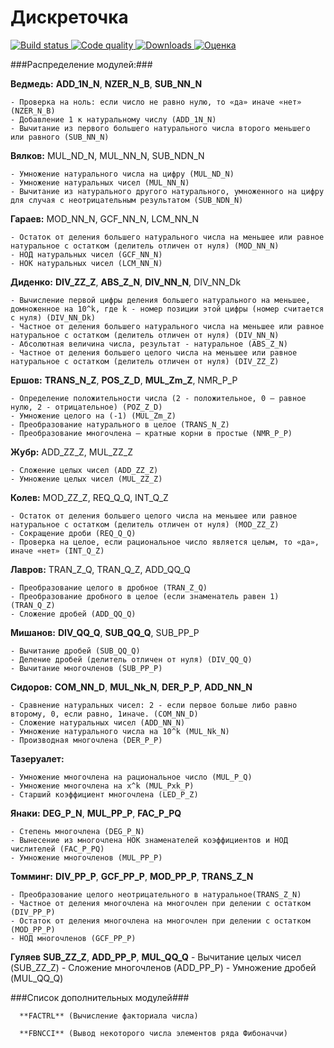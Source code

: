 # Дискреточка

[![Build status](https://img.shields.io/badge/build-failing-red.svg)
![Code quality](https://img.shields.io/badge/code_quality-shit-red.svg)
![Downloads](https://img.shields.io/badge/downloads-0-green.svg)
![Оценка](https://img.shields.io/badge/%D0%BE%D1%86%D0%B5%D0%BD%D0%BA%D0%B0-N/A-lightgrey.svg)](http://shields.io/)

###Распределение модулей:###

  **Ведмедь:** **ADD_1N_N**, **NZER_N_B**, **SUB_NN_N**

    - Проверка на ноль: если число не равно нулю, то «да» иначе «нет» (NZER_N_B)
    - Добавление 1 к натуральному числу (ADD_1N_N)
    - Вычитание из первого большего натурального числа второго меньшего или равного (SUB_NN_N)

  **Вялков:** MUL_ND_N, MUL_NN_N, SUB_NDN_N

    - Умножение натурального числа на цифру (MUL_ND_N)
    - Умножение натуральных чисел (MUL_NN_N)
    - Вычитание из натурального другого натурального, умноженного на цифру для случая с неотрицательным результатом (SUB_NDN_N)

  **Гараев:** MOD_NN_N, GCF_NN_N, LCM_NN_N

    - Остаток от деления большего натурального числа на меньшее или равное натуральное с остатком (делитель отличен от нуля) (MOD_NN_N)
    - НОД натуральных чисел (GCF_NN_N)
    - НОК натуральных чисел (LCM_NN_N)

  **Диденко:** **DIV_ZZ_Z**, **ABS_Z_N**, **DIV_NN_N**, DIV_NN_Dk

    - Вычисление первой цифры деления большего натурального на меньшее, домноженное на 10^k, где k - номер позиции этой цифры (номер считается с нуля) (DIV_NN_Dk)
    - Частное от деления большего натурального числа на меньшее или равное натуральное с остатком (делитель отличен от нуля) (DIV_NN_N)
    - Абсолютная величина числа, результат - натуральное (ABS_Z_N)
    - Частное от деления большего целого числа на меньшее или равное натуральное с остатком (делитель отличен от нуля) (DIV_ZZ_Z)

  **Ершов:** **TRANS_N_Z**, **POS_Z_D**, **MUL_Zm_Z**, NMR_P_P

    - Определение положительности числа (2 - положительное, 0 — равное нулю, 2 - отрицательное) (POZ_Z_D)
    - Умножение целого на (-1) (MUL_Zm_Z)
    - Преобразование натурального в целое (TRANS_N_Z)
    - Преобразование многочлена — кратные корни в простые (NMR_P_P)

  **Жубр:** ADD_ZZ_Z, MUL_ZZ_Z

    - Сложение целых чисел (ADD_ZZ_Z)
    - Умножение целых чисел (MUL_ZZ_Z)


  **Колев:** MOD_ZZ_Z, REQ_Q_Q, INT_Q_Z

    - Остаток от деления большего целого числа на меньшее или равное натуральное с остатком (делитель отличен от нуля) (MOD_ZZ_Z)
    - Сокращение дроби (REQ_Q_Q)
    - Проверка на целое, если рациональное число является целым, то «да», иначе «нет» (INT_Q_Z)

  **Лавров:** TRAN_Z_Q, TRAN_Q_Z, ADD_QQ_Q

    - Преобразование целого в дробное (TRAN_Z_Q)
    - Преобразование дробного в целое (если знаменатель равен 1) (TRAN_Q_Z)
    - Сложение дробей (ADD_QQ_Q)

  **Мишанов:** **DIV_QQ_Q**, **SUB_QQ_Q**, SUB_PP_P

    - Вычитание дробей (SUB_QQ_Q)
    - Деление дробей (делитель отличен от нуля) (DIV_QQ_Q)
    - Вычитание многочленов (SUB_PP_P)

  **Сидоров:** **COM_NN_D**, **MUL_Nk_N**, **DER_P_P**, **ADD_NN_N**

    - Сравнение натуральных чисел: 2 - если первое больше либо равно второму, 0, если равно, 1иначе. (COM_NN_D)
    - Сложение натуральных чисел (ADD_NN_N)
    - Умножение натурального числа на 10^k (MUL_Nk_N)
    - Производная многочлена (DER_P_P)

  **Тазеруалет:**

    - Умножение многочлена на рациональное число (MUL_P_Q)
    - Умножение многочлена на x^k (MUL_Pxk_P)
    - Старший коэффициент многочлена (LED_P_Z)

  **Янаки:** **DEG_P_N**, **MUL_PP_P**, **FAC_P_PQ**

    - Степень многочлена (DEG_P_N)
    - Вынесение из многочлена НОК знаменателей коэффициентов и НОД числителей (FAC_P_PQ)
    - Умножение многочленов (MUL_PP_P)

  **Томминг:** **DIV_PP_P**, **GCF_PP_P**, **MOD_PP_P**, **TRANS_Z_N**

    - Преобразование целого неотрицательного в натуральное(TRANS_Z_N)
    - Частное от деления многочлена на многочлен при делении с остатком (DIV_PP_P)
    - Остаток от деления многочлена на многочлен при делении с остатком (MOD_PP_P)
    - НОД многочленов (GCF_PP_P)

  **Гуляев** **SUB_ZZ_Z**, **ADD_PP_P**, **MUL_QQ_Q**
    - Вычитание целых чисел (SUB_ZZ_Z)
    - Сложение многочленов (ADD_PP_P)
    - Умножение дробей (MUL_QQ_Q)


###Список дополнительных модулей###

      **FACTRL** (Вычисление факториала числа)

      **FBNCCI** (Вывод некоторого числа элементов ряда Фибоначчи)
